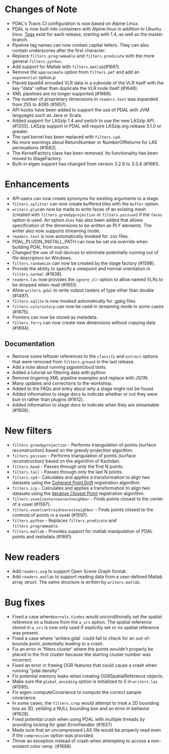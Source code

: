 # Changes of Note

- PDAL's Travis CI configuration is now based on Alpine Linux.
- PDAL is now built into containers with Alpine linux in addition to Ubuntu linux. [Tags](https://hub.docker.com/r/pdal/pdal/tags/) exist for each release, starting with 1.4, as well as the master branch.
- Pipeline tag names can now contain capital letters.  They can also contain underscores after the first character.
- Replace `filters.programmable` and `filters.predicate` with the more general `filters.python`.
- Add support for Matlab with `filters.matlab`(#1661).
- Remove the `approximate` option from `filters.pmf` and add an `exponential` option.p
- Placed base64 encoded VLR data in a subnode of the VLR itself with the key "data" rather than duplicate the VLR node itself (#1648).
- XML pipelines are no longer supported (#1666).
- The number of proprietary dimensions in `readers.text` was expanded from 255 to 4095 (#1657).
- API hooks have been added to support the use of PDAL with JVM languages such as Java or Scala.
- Added support for LASzip 1.4 and switch to use the new LASzip API. (#1205). LASzip support in PDAL will require LASzip.org release 3.1.0 or greater.
- The cpd kernel has been replaced with `filters.cpd`.
- No more warnings about ReturnNumber or NumberOfReturns for LAS permuations (#1682).
- The KernelFactory class has been removed.  Its functionality has been moved to StageFactory.
- Built-in eigen support has changed from version 3.2.8 to 3.3.4 (#1681).

# Enhancements

- API users can now create synonyms for existing arguments to a stage.
- `filters.splitter` can now create buffered tiles with the `buffer` option.
- `writers.ply`can now be made to write faces of an existing mesh (created with `filters.greedyprojection` or `filters.poisson`) if the `faces` option is used.  An option `dims` has also been added that allows specification of the dimensions to be written as PLY elements.  The writer also now supports streaming mode.
- `readers.text` is now automatically invoked for .csv files.
- PDAL_PLUGIN_INSTALL_PATH can now be set via override when building PDAL from source.
- Changed the use of null devices to eliminate potentially running out of file descriptors on Windows.
- `filters.randomize` can now be created by the stage factory (#1598).
- Provide the ability to specify a viewpoint and normal orientation in `filters.normal` (#1638).
- `readers.las` now provides the `ignore_vlr` option to allow named VLRs to be dropped when read (#1651).
- Allow `writers.gdal` to write output rasters of type other than double (#1497).
- `filters.sqlite` is now invoked automatically for .gpkg files.
- `filters.colorinterp` can now be used in streaming mode in some cases (#1675).
- Pointers can now be stored as metadata.
- `filters.ferry` can now create new dimensions without copying data (#1694).

## Documentation

- Remove some leftover references to the `classify` and `extract` options that were removed from `filters.ground` in the last release.
- Add a note about running pgpointcloud tests.
- Added a tutorial on filtering data with python.
- Remove lingering XML pipeline examples and replace with JSON.
- Many updates and corrections to the workshop.
- Added to the FAQs and entry about why a stage might not be found.
- Added information to stage docs to indicate whether or not they were buit-in rather than plugins (#1612).
- Added information to stage docs to indicate when they are streamable (#1606).

# New filters

- `filters.greedyprojection` - Performs triangulation of points (surface reconstruction) based on the greedy projection algorithm.
- `filters.poisson` - Performs triangulation of points (surface reconstruction) based on the algorithm of Kazhdan.
- `filters.head` - Passes through only the first N points.
- `filters.tail` - Passes through only the last N points.
- `filters.cpd` - Calculates and applies a transformation to align two datasets using the [Coherent Point Drift](https://sites.google.com/site/myronenko/research/cpd) registration algorithm.
- `filters.icp` - Calculates and applies a transformation to align two datasets using the [Iterative Closest Point](http://docs.pointclouds.org/trunk/classpcl_1_1_iterative_closest_point.html) registration algorithm.
- `filters.voxelcenternearestneighbor` - Finds points closest to the center of a voxel (#1597).
- `filters.voxelcentroidnearestneighbor` - Finds points closest to the controid of points in a voxel (#1597).
- `filters.python` - Replaces `filters.predicate` and `filters.programmable`.
- `filters.matlab` - Provides support for matlab manipulation of PDAL points and metadata (#1661).

# New readers
- Add `readers.osg` to support Open Scene Graph format.
- Add `readers.matlab` to support reading data from a user-defined Matlab array struct. The same structure is written by `writers.matlab`.

# Bug fixes
- Fixed a case where`kernels.tindex` would unconditionally set the spatial reference on a feature from the `a_srs` option.  The spatial reference stored in `a_srs` is now only used if explicitly set or no spatial reference was present.
- Fixed a case where 'writers.gdal` could fail to check for an out-of-bounds point, potentially leading to a crash.
- Fix an error in 'filters.cluster' where the points wouldn't properly be placed in the first cluster because the starting cluster number was incorrect.
- Fixed an error in freeing OGR features that could cause a crash when running "pdal density".
- Fix potential memory leaks when creating OGRSpatialReference objects.
- Make sure the `global_encoding` option is initialized to 0 in `writers.las` (#1595).
- Fix eigen::computeCovariance to compute the correct sample covariance.
- In some cases, the `filters.crop` would attempt to treat a 2D bounding box as 3D, yeilding a NULL bounding box and an error in behavior (#1626).
- Fixed potential crash when using PDAL with multiple threads by providing locking for gdal::ErrorHandler (#1637)
- Made sure that an uncompressed LAS file would be properly read even if the `compression` option was provided.
- Throw an exception instead of crash when attempting to access a non-existent color ramp. (#1688)



